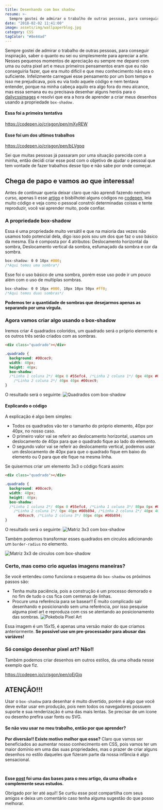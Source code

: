```yaml
---
title: Desenhando com box shadow
resume: >-
  Sempre gostei de admirar o trabalho de outras pessoas, para conseguir inspiração, saber o quanto eu sei ou simplesmente para apreciar a arte. Nesses pequenos momentos de apreciação eu sempre me deparei com uma ou outra pixel art e meus primeiros pensamentos eram que eu não conseguiria fazer, que era muito difícil e que meu conhecimento não era o suficiente.
date: "2018-02-02 11:41:00"
image: assets/img/wallpaperblog.jpg
category: CSS
tagColor: "#8e44ad"
---
```


Sempre gostei de admirar o trabalho de outras pessoas, para conseguir inspiração, saber o quanto eu sei ou simplesmente para apreciar a arte. Nesses pequenos momentos de apreciação eu sempre me deparei com uma ou outra pixel art e meus primeiros pensamentos eram que eu não conseguiria fazer, que era muito difícil e que meu conhecimento não era o suficiente. Infelizmente carreguei esse pensamento por um bom tempo e isso me prejudicava, pois eu via todo aquele código e nem tentava entender, porque na minha cabeça aquilo era algo fora do meu alcance, mas essa semana eu eu precisava desenhar alguns heróis para o [dailycssimages](https://codepen.io/collection/DjydKR) e resolvi que era a hora de aprender a criar meus desenhos usando a propriedade `box-shadow.`

#### Essa foi a primeira tentativa

https://codepen.io/crisgon/pen/mXyREW

#### Esse foi um dos ultimos trabalhos

https://codepen.io/crisgon/pen/bLVgpq

Sei que muitas pessoas já passaram por uma situação parecida com a minha, então decidi criar esse post com o objetivo de ajudar o pessoal que tem vontade de fazer trabalhos desse tipo e não sabe por onde começar.

## Chega de papo e vamos ao que interessa!

Antes de continuar queria deixar claro que não aprendi fazendo nenhum curso, apenas li esse [artigo](http://joshnh.com/weblog/drawing-things-with-box-shadow/) e bisbilhotei alguns códigos no [codepen](https://codepen.io), leia muito código e veja como o pessoal constrói determinadas coisas e tente reproduzir, você vai aprender muito, pode confiar.

### A propriedade box-shadow

Essa é uma propriedade muito versátil e que na maioria das vezes não usamos todo potencial dela, digo isso pois sou um dos que faz o uso básico da mesma. Ela é composta por 4 atributos: Deslocamento horizontal da sombra, Deslocamento vertical da sombra, esfumaçado da sombra e cor da sombra.

```css
box-shadow: 0 0 10px #000;
/*Aqui temos uma sombra*/
```

Esse foi o uso básico de uma sombra, porém esse uso pode ir um pouco além com o uso de multiplas sombras.

```css
box-shadow: 0 0 10px #000, 10px 10px 50px #ff0;
/*Aqui temos duas sombras*/
```

**Podemos ter a quantidade de sombras que desejarmos apenas as separando por uma vírgula.**

### Agora vamos criar algo usando o box-shadow

Iremos criar 4 quadrados coloridos, um quadrado será o próprio elemento e os outros três serão criados com as sombras.

```html
<div class="quadrado"></div>
```

```css
.quadrado {
  background: #00cec9;
  width: 40px;
  height: 40px;
  box-shadow:
  /*Linha 1 coluna 2*/ 40px 0 #55efc4, /*Linha 2 coluna 1*/ 0px 40px #00b894,
    /*Linha 2 coluna 2*/ 40px 40px #00cec9;
}
```

O resultado será o seguinte:
![Quadrados com box-shadow](https://i.imgur.com/RGAseeE.png)

#### Explicando o código

A explicação é algo bem simples:

- Todos os quadrados vão ter o tamanho do próprio elemento, 40px por 40px, no nosso caso.
- O primeiro valor vai se referir ao deslocamento horizontal, usamos um deslocamento de 40px para que o quadrado fique ao lado do elemento.
- O segundo valor vai se referir ao deslocamento vertical, podemos usar um deslocamento de 40px para que o quadrado fique em baixo do elemento ou 0 para que ele fique na mesma linha.

Se quisermos criar um elemento 3x3 o código ficará assim:

```html
<div class="quadrado"></div>
```

```css
.quadrado {
  background: #00cec9;
  width: 40px;
  height: 40px;
  box-shadow:
  /*Linha 1 coluna 2*/ 40px 0 #55efc4, /*Linha 1 coluna 3*/ 80px 0px #00cec9,
    /*Linha 2 coluna 1*/ 0px 40px #00b894, /*Linha 2 coluna 2*/ 40px 40px
      #00cec9, /*Linha 2 coluna 3*/ 80px 40px #00b894;
}
```

O resultado será o seguinte:
![Matriz 3x3 com box-shadow](https://i.imgur.com/VZE0KmN.png)

Também podemos transformar esses quadrados em circulos adicionando um `border-radius` no elemento.

![Matriz 3x3 de circulos com box-shadow](https://i.imgur.com/gFWPwwQ.png)

### Certo, mas como crio aquelas imagens maneiras?

Se você entendeu como funciona o esquema do `box-shadow` os próximos passos são:

- Tenha muita paciência, pois a construção é um processo demorado e no fim de tudo o css fica com centenas de linhas.
- Procure uma referência para se basear!! É muito complicado sair desenhando e posicionando sem uma referência, por isso pesquise alguma pixel art e reproduza com css se atentando ao posicionamento das sombras.
  ![Pokebola Pixel Art](https://i.pinimg.com/736x/21/83/95/21839558dff090fc88e1b5756890bb85--pokemon-pokemon-pixel-art-pokemon.jpg)

Essa imagem é um 15x15, é apenas uma versão maior do que criamos anteriormente.
**Se possivel use um pre-processador para abusar das variáves!**

### Só consigo desenhar pixel art? Não!!

Também podemos criar desenhos em outros estilos, da uma olhada nesse exemplo que fiz.

https://codepen.io/crisgon/pen/oEjGjq

## ATENÇÃO!!!

Usar o `box-shadow` para desenhar é muito divertido, porém é algo que você deve evitar usar em produção, pois nem todos os navegadores possuem suporte e sua renderização é uma das mais lentas. Se precisar de um ícone ou desenho prefira usar fonts ou SVG.

#### Se não vou usar no meu trabalho, então por que aprender?

**Por diversão!! Existe motivo melhor que esse?**
Claro que vamos ser beneficiados ao aumentar nosso conhecimento em CSS, pois vamos ter um maior domínio em uma das suas propriedades, mas o prazer de criar alguns desenhos no estilo daqueles que fizeram parte da nossa infância é algo sensacional.

</br>

**Esse [post](http://joshnh.com/weblog/drawing-things-with-box-shadow/) foi uma das bases para o meu artigo, da uma olhada e complemente seus estudos.**

Obrigado por ler até aqui!! Se curtiu esse post compartilha com seus amigos e deixa um comentário caso tenha alguma sugestão do que posso melhorar.
